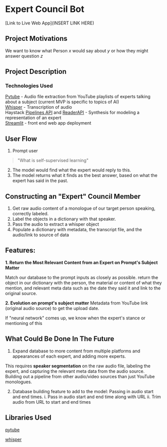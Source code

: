# Expert Council Bot

[Link to Live Web App](INSERT LINK HERE)

## Project Motivations

We want to know what Person _x_ would say about _y_ or how they might answer question _z_

## Project Description

### Technologies Used

[Pytube](https://pytube.io/en/latest/) - Audio file extraction from YouTube playlists of experts talking about a subject (current MVP is specific to topics of AI)<br>
[Whisper](https://huggingface.co/docs/transformers/model_doc/whisper) - Transcription of audio<br>
Haystack [Pipelines API](https://docs.haystack.deepset.ai/reference/pipelines-api) and [ReaderAPI](https://docs.haystack.deepset.ai/reference/reader-api) - Synthesis for modeling a representation of an expert<br>
[Streamlit](https://streamlit.io/) - front end web app deployment

## User Flow

1. Prompt user
> "What is self-supervised learning" 
2. The model would find what the expert would reply to this. 
3. The model returns what it finds as the best answer, based on what the expert has said in the past.

## Constructing an "Expert" Council Member
1. Get raw audio content of a monologue of our target person speaking, correctly labeled. 
2. Label the objects in a dictionary with that speaker. 
3. Pass the audio to extract a whisper object
4. Populate a dictionary with metadata, the transcript file, and the audio/link to source of data

## Features:

**1. Return the Most Relevant Content from an Expert on Prompt's Subject Matter**

Match our database to the prompt inputs as closely as possible. return the object in our dictionary with the person, the material or content of what they mention, and relevant meta data such as the date they said it and link to the original source. 

**2. Evolution on prompt's subject matter** 
Metadata from YouTube link (original audio source) to get the upload date. 

If "neural network" comes up, we know when the expert's stance or mentioning of this 


## What Could Be Done In The Future 

1. Expand database to more content from multiple platforms and appearances of each expert, and adding more experts. 

This requires **speaker segmentation** on the raw audio file, labeling the expert, and capturing the relevant meta data from the audio source. 
Building out a pipeline from other audio/video sources than just YouTube monologues.

2. Database building feature to add to the model: Passing in audio start and end times. 
i. Pass in audio start and end time along with URL
ii. Trim audio from URL to start and end times


## Libraries Used
[pytube](https://pytube.io/en/latest/index.html)

[whisper](https://github.com/openai/whisper)

